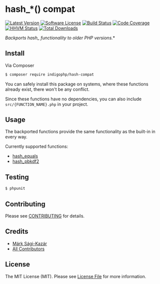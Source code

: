 # hash_*() compat

[![Latest Version](https://img.shields.io/github/release/indigophp/hash-compat.svg?style=flat-square)](https://github.com/indigophp/hash-compat/releases)
[![Software License](https://img.shields.io/badge/license-MIT-brightgreen.svg?style=flat-square)](LICENSE)
[![Build Status](https://img.shields.io/travis/indigophp/hash-compat/develop.svg?style=flat-square)](https://travis-ci.org/indigophp/hash-compat)
[![Code Coverage](https://img.shields.io/scrutinizer/coverage/g/indigophp/hash-compat.svg?style=flat-square)](https://scrutinizer-ci.com/g/indigophp/hash-compat)
[![HHVM Status](https://img.shields.io/hhvm/indigophp/hash-compat.svg?style=flat-square)](http://hhvm.h4cc.de/package/indigophp/hash-compat)
[![Total Downloads](https://img.shields.io/packagist/dt/indigophp/hash-compat.svg?style=flat-square)](https://packagist.org/packages/indigophp/hash-compat)

**Backports hash_* functionality to older PHP versions.**


## Install

Via Composer

``` bash
$ composer require indigophp/hash-compat
```

You can safely install this package on systems, where these functions already exist, there won't be any conflict.

Since these functions have no dependencies, you can also include `src/{FUNCTION_NAME}.php` in your project.


## Usage

The backported functions provide the same functionality as the built-in in every way.

Currently supported functions:
- [hash_equals](http://php.net/manual/en/function.hash-equals.php)
- [hash_pbkdf2](http://php.net/manual/en/function.hash-pbkdf2.php)


## Testing

``` bash
$ phpunit
```


## Contributing

Please see [CONTRIBUTING](CONTRIBUTING.md) for details.


## Credits

- [Márk Sági-Kazár](https://github.com/sagikazarmark)
- [All Contributors](https://github.com/indigophp/hash-compat/contributors)


## License

The MIT License (MIT). Please see [License File](LICENSE) for more information.
